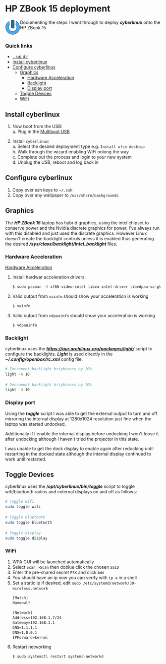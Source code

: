 HP ZBook 15 deployment
====================================================================================================
<img align="left" width="48" height="48" src="../../../art/logo_256x256.png">
Documenting the steps I went through to deploy <b><i>cyberlinux</i></b> onto the HP ZBook 15
<br><br>

### Quick links
* [.. up dir](..)
* [Install cyberlinux](#install-cyberlinux)
* [Configure cyberlinux](#configure-cyberlinux)
  * [Graphics](#graphics)
    * [Hardware Acceleration](#hardware-acceleration)
    * [Backlight](#backlight)
    * [Display port](#display-port)
  * [Toggle Devices](#toggle-devices)
  * [WiFi](#wifi)

## Install cyberlinux <a name="install-cyberlinux"/></a>
1. Now boot from the USB:  
   a. Plug in the [Multiboot USB](../../../cyberlinux#create-multiboot-usb)  

3. Install `cyberlinux`:  
   a. Select the desired deployment type e.g. `Install xfce desktop`  
   b. Walk through the wizard enabling WiFi onlong the way  
   c. Complete out the process and login to your new system  
   d. Unplug the USB, reboot and log back in  

## Configure cyberlinux <a name="configure-cyberlinux"/></a>
1. Copy over ssh keys to `~/.ssh`
2. Copy over any wallpaper to `/usr/share/backgrounds`

## Graphics <a name="graphics"/></a>
The ***HP ZBook 15*** laptop has hybrid graphics, using the intel chipset to conserve power and the
Nvidia discrete graphics for power. I've always run with this disabled and just used the discrete
graphics. However Linux doesn't create the backlight controls unless it is enabled thus generating
the desired ***/sys/class/backlight/intel_backlight*** files.

### Hardware Acceleration <a name="hardware-acceleration"/></a>
[Hardware Acceleration](https://wiki.archlinux.org/title/Hardware_video_acceleration)

1. Install hardwar acceleration drivers:
   ```bash
   $ sudo pacman -S xf86-video-intel libva-intel-driver libvdpau-va-gl liva-utils vdpauinfo
   ```
2. Valid output from `vainfo` should show your acceleration is working
   ```bash
   $ vainfo
   ```
3. Valid output from `vdpauinfo` should show your acceleration is working
   ```bash
   $ vdpauinfo
   ```

### Backlight <a name="backlight"/></a>
cyberlinux uses the ***https://aur.archlinux.org/packages/light/*** script to configure the
backlights.  ***Light*** is used directly in the ***~/.config/openbox/rc.xml*** config file.

```bash
# Increment backlight brightness by 10%
light -A 10

# Decrement backlight brightness by 10%
light -U 10
```

### Display port <a name="display-port"/></a>
Using the ***toggle*** script I was able to get the external output to turn and off mirroring the
internal display at 1280x1024 resolution just fine when the laptop was started undocked.

Additionally if I enable the internal display before undocking I won't loose it after undocking
although I haven't tried the projector in this state.

I was unable to get the dock display to enable again after redocking until restarting in the docked
state although the internal display continued to work until restarted.

## Toggle Devices <a name="toggle-devices"/></a>
cyberlinux uses the ***/opt/cyberlinux/bin/toggle*** script to toggle wifi/bluetooth radios and
external displays on and off as follows:

```bash
# Toggle wifi
sudo toggle wifi

# Toggle bluetooth
sudo toggle bluetooth

# Toggle display 
sudo toggle display
```

### WiFi <a name="wifi"/></a>
1. WPA GUI will be launched automatically
2. Select `Scan >Scan` then doblue click the chosen `SSID`
3. Enter the pre-shared secret `PSK` and click `Add`
4. You should have an ip now you can verify with `ip a` in a shell
5. Set a static ip if desired, edit `sudo /etc/systemd/network/30-wireless.network`
   ```
   [Match]
   Name=wl*

   [Network]
   Address=192.168.1.7/24
   Gateway=192.168.1.1
   DNS=1.1.1.1
   DNS=1.0.0.1
   IPForward=kernel
   ```
6. Restart networking
   ```bash
   $ sudo systemctl restart systemd-networkd
   ```

<!-- 
vim: ts=2:sw=2:sts=2
-->
